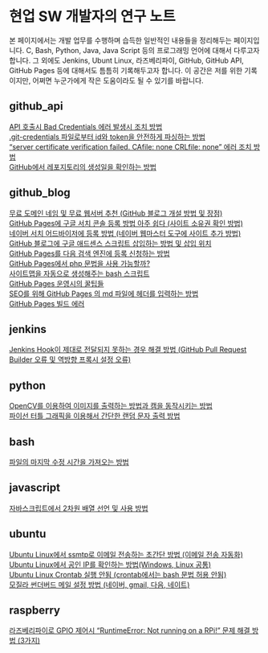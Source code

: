 현업 SW 개발자의 연구 노트
===


본 페이지에서는 개발 업무를 수행하며 습득한 일반적인 내용들을 정리해두는 페이지입니다. 
C, Bash, Python, Java, Java Script 등의 프로그래밍 언어에 대해서 다루고자 합니다. 
그 외에도 Jenkins, Ubunt Linux, 라즈베리파이, GitHub, GitHub API, GitHub Pages 등에 대해서도 틈틈히 기록해두고자 합니다. 
이 공간은 저를 위한 기록이지만, 어쩌면 누군가에게 작은 도움이라도 될 수 있기를 바랍니다. 


   
github_api
---
[ API 호출시 Bad Credentials 에러 발생시 조치 방법 ](001_github_api/001_bad_credential.html)   
[ .git-credentials 파일로부터 id와 token을 안전하게 파싱하는 방법 ](001_github_api/002_get_token_from_credential_file.html)   
[ “server certificate verification failed. CAfile: none CRLfile: none” 에러 조치 방법 ](001_github_api/003-server-certificate-verification-fail.html)   
[GitHub에서 레포지토리의 생성일을 확인하는 방법 ](001_github_api/004-github-how-to-get-the-creation-date-of-repository.html)   
   
github_blog
---
[무료 도메인 네임 및 무료 웹서버 추천 (GitHub 블로그 개설 방법 및 장점) ](002_github_blog/001_advantage_of_github_blog.html)   
[GitHub Pages에 구글 서치 콘솔 등록 방법 아주 쉽다 (사이트 소유권 확인 방법) ](002_github_blog/002_google_search_console_apply.html)   
[ 네이버 서치 어드바이저에 등록 방법 (네이버 웹마스터 도구에 사이트 추가 방법) ](002_github_blog/003_naver_search_advisor.html)   
[GitHub 블로그에 구글 애드센스 스크립트 삽입하는 방법 및 삽입 위치 ](002_github_blog/004_google_adsense_github_pages.html)   
[GitHub Pages를 다음 검색 엔진에 등록 신청하는 방법 ](002_github_blog/005_add_to_daum_search_engine.html)   
[GitHub Pages에서 php 문법을 사용 가능할까? ](002_github_blog/006.html)   
[ 사이트맵을 자동으로 생성해주는 bash 스크립트 ](002_github_blog/007.html)   
[GitHub Pages 운영시의 꿀팁들 ](002_github_blog/008.html)   
[SEO를 위해 GitHub Pages 의 md 파일에 헤더를 입력하는 방법 ](002_github_blog/009.html)   
[GitHub Pages 빌드 에러 ](002_github_blog/010-github-no-uploaded-artifact-was-found.html)   
   
jenkins
---
[Jenkins Hook이 제대로 전달되지 못하는 경우 해결 방법 (GitHub Pull Request Builder 오류 및 역방향 프록시 설정 오류) ](003_jenkins/001.html)   
   
python
---
[OpenCV를 이용하여 이미지를 출력하는 방법과 캠을 동작시키는 방법 ](004_python/001.html)   
[파이선 터틀 그래픽을 이용해서 간단한 랜덤 문자 출력 방법 ](004_python/002.html)   
   
bash
---
[ 파일의 마지막 수정 시간을 가져오는 방법 ](005_bash/001.html)   
   
javascript
---
[자바스크립트에서 2차원 배열 선언 및 사용 방법 ](007_javascript/001.html)   
   
ubuntu
---
[Ubuntu Linux에서 ssmtp로 이메일 전송하는 초간단 방법 (이메일 전송 자동화) ](008_ubuntu/001.html)   
[Ubuntu Linux에서 공인 IP를 확인하는 방법(Windows, Linux 공통) ](008_ubuntu/002.html)   
[Ubuntu Linux Crontab 실행 안됨 (crontab에서는 bash 문법 허용 안됨) ](008_ubuntu/003-ubuntu-crontab-does-not-work.html)   
[모질라 썬더버드 메일 설정 방법 (네이버, gmail, 다음, 네이트) ](008_ubuntu/004-thunderbird-email-setting-naver-gmail-daum.html)   
   
raspberry
---
[라즈베리파이로 GPIO 제어시 “RuntimeError: Not running on a RPi!” 문제 해결 방법 (3가지) ](010_raspberry/001-not-running-on-RPi.html)   
